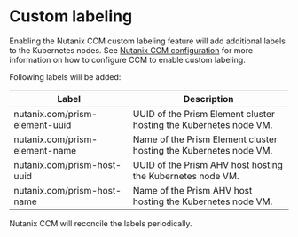 # Custom labeling

Enabling the Nutanix CCM custom labeling feature will add additional labels to the Kubernetes nodes. See [Nutanix CCM configuration](./ccm_configuration.md) for more information on how to configure CCM to enable custom labeling.

Following labels will be added:

|Label                         |Description                                                      |
|------------------------------|-----------------------------------------------------------------|
|nutanix.com/prism-element-uuid|UUID of the Prism Element cluster hosting the Kubernetes node VM.|
|nutanix.com/prism-element-name|Name of the Prism Element cluster hosting the Kubernetes node VM.|
|nutanix.com/prism-host-uuid   |UUID of the Prism AHV host hosting the Kubernetes node VM.       |
|nutanix.com/prism-host-name   |Name of the Prism AHV host hosting the Kubernetes node VM.       |

Nutanix CCM will reconcile the labels periodically. 